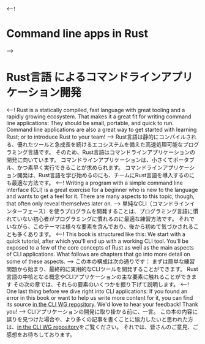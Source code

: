 <--!
# Command line apps in Rust
-->
# Rust言語 によるコマンドラインアプリケーション開発
<--!
Rust is a statically compiled, fast language with great tooling and a rapidly growing ecosystem.
That makes it a great fit for writing command line applications:
They should be small, portable, and quick to run.
Command line applications are also a great way to get started with learning Rust;
or to introduce Rust to your team!
-->
Rust言語は静的にコンパイルされる、優れたツールと急成長を続けるエコシステムを備えた高速処理可能なプログラミング言語です。
そのため、Rust言語はコマンドラインアプリケーションの開発に向いています。
コマンドラインアプリケーションは、小さくてポータブル、かつ素早く実行できることが求められます。
コマンドラインアプリケーション開発は、Rust言語を学び始めるのにも、チームにRust言語を導入するのにも最適な方法です。
<--!
Writing a program with a simple command line interface (CLI)
is a great exercise for a beginner
who is new to the language and wants to get a feel for it.
There are many aspects to this topic, though,
that often only reveal themselves later on.
-->
単純なCLI（コマンドラインインターフェース）を使うプログラムを開発することは、プログラミング言語に慣れていない初心者がプログラミングに慣れるのに最適な練習方法です。
それでいながら、このテーマは様々な要素を含んでおり、後から初めて気づかされることも多くあります。
<--!
This book is structured like this:
We start with a quick tutorial,
after which you'll end up with a working CLI tool.
You'll be exposed to a few of the core concepts of Rust
as well as the main aspects of CLI applications.
What follows are chapters that go into more detail
on some of these aspects.
-->
この本の構成は次の通りです：
まずは簡単な練習問題から始まり、最終的に実用的なCLIツールを開発することができます。
Rust言語の中核となる概念やCLIアプリケーションの主な要素に触れることができます
その次の章では、それらの要素のいくつかを掘り下げて説明します。
<--!
One last thing before we dive right into CLI applications:
If you found an error in this book
or want to help us write more content for it,
you can find its source [in the CLI WG repository][book-src].
We'd love to hear your feedback!
Thank you!
-->
CLIアプリケーションの開発に取り掛かる前に、一言。
この本の内容に誤りを見つけた場合や、より多くの記事を書くことに協力したいと思われた方は、[in the CLI WG repository][book-src]をご覧ください。
それでは、皆さんのご意見、ご感想をお待ちしております。

[book-src]: https://github.com/rust-cli/book

